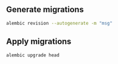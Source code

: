 ## Generate migrations

```bash
alembic revision --autogenerate -m "msg"
```

## Apply migrations

```bash
alembic upgrade head
```
